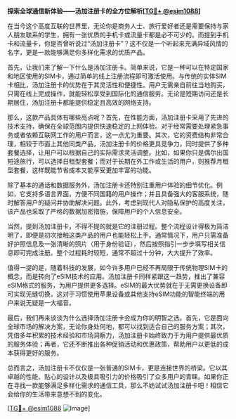 **探索全球通信新体验——汤加注册卡的全方位解析[[TG💪+ @esim1088](https://t.me/s/esim1088)]**

在当今这个高度互联的世界里，无论你是商务人士、旅行爱好者还是需要保持与家人朋友联系的学生，拥有一张优质的手机卡或流量卡都是必不可少的。而提到手机卡和流量卡，你是否曾听说过“汤加注册卡”？这不仅是一个听起来充满异域风情的名字，更是一款能够满足你多样化需求的优质产品。

首先，让我们来了解一下什么是汤加注册卡。简单来说，它是一种可以在特定国家和地区使用的SIM卡，通过简单的线上注册流程即可激活使用。与传统的实体SIM卡相比，汤加注册卡的优势在于其灵活性和便捷性。用户无需亲自前往当地购买，只需在线上完成操作，就能轻松享受到国际化的通信服务。无论是短期访问还是长期居住，汤加注册卡都能提供稳定且高效的网络支持。

那么，这款产品具体有哪些亮点呢？首先，在性能方面，汤加注册卡采用了先进的技术支持，确保在全球范围内提供快速稳定的上网体验。对于经常需要处理紧急事务或者依赖互联网工作的用户而言，这一点尤为重要。其次，它的资费结构非常合理，相较于市面上其他同类产品，汤加注册卡的价格更具竞争力，同时提供了多种套餐选择，让用户可以根据自己的实际需求灵活调整。比如，如果你只是偶尔出国短途旅行，可以选择日租型套餐；而对于长期在外工作或生活的用户，则推荐月租型套餐，这样既能节省成本又能享受更加丰富的功能。

除了基本的通话和数据服务外，汤加注册卡还特别注重用户体验的细节优化。例如，它支持多语言界面，方便不同国籍的用户操作；并且具备强大的客服系统，随时解答用户的疑问并协助解决问题。此外，考虑到现代人对隐私保护的高度关注，该产品也采取了严格的数据加密措施，保障用户的个人信息安全。

当然，提到汤加注册卡，不得不提的就是它的注册过程。整个流程设计得极为简洁明了，即便是初次接触这类产品的用户也能轻松上手。通常情况下，用户只需准备好护照信息及一张清晰的照片（用于身份验证），然后按照指引一步步填写相关信息即可完成注册。整个过程耗时较短，通常不超过十分钟，大大提升了效率。

值得一提的是，随着科技的发展，如今许多用户已经不再局限于传统物理SIM卡的概念，而是转向了eSIM技术的应用。汤加注册卡同样紧跟这一趋势，推出了兼容eSIM格式的服务，为用户提供更多选择。eSIM的最大优势就在于无需更换设备即可实现无缝切换，这对于习惯使用苹果设备或其他支持eSIM功能的智能终端的用户来说无疑是一大福音。

最后，我们再来谈谈为什么选择汤加注册卡会成为你的明智之选。首先，它是面向全球市场的解决方案，无论你身处何地，都可以找到适合自己的服务方案；其次，凭借多年积累的技术经验和市场洞察力，汤加注册卡始终致力于为用户提供最优质的服务体验；再者，它还不断推出各种促销活动和优惠政策，帮助用户以更低的成本获得更好的服务。

总而言之，汤加注册卡不仅仅是一张普通的SIM卡，更是连接世界的桥梁。它以其卓越的性能、贴心的设计以及极具吸引力的价格吸引了众多用户的青睐。如果你正在寻找一款能够满足多样化需求的通信工具，那么不妨试试汤加注册卡吧！相信它会给你的生活带来意想不到的变化。

[[TG💪+ @esim1088](https://t.me/s/esim1088) ![Image](https://i.postimg.cc/4NQfJmqS/Snipaste-2025-05-13-00-14-12.png)]
